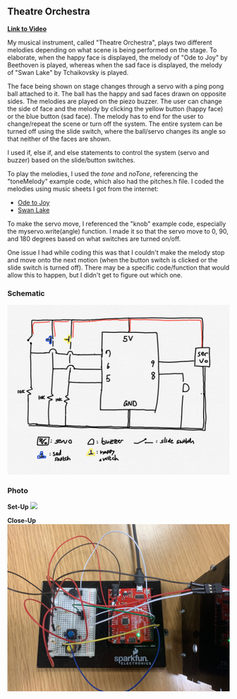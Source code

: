 ## Theatre Orchestra

**[Link to Video](https://www.youtube.com/watch?v=Yf3Aukl5db8)**

My musical instrument, called "Theatre Orchestra", plays two different melodies depending on what scene is being performed on the stage. To elaborate, when the happy face is displayed, the melody of "Ode to Joy" by Beethoven is played, whereas when the sad face is displayed, the melody of "Swan Lake" by Tchaikovsky is played.

The face being shown on stage changes through a servo with a ping pong ball attached to it. The ball has the happy and sad faces drawn on opposite sides. The melodies are played on the piezo buzzer.
The user can change the side of face and the melody by clicking the yellow button (happy face) or the blue button (sad face). The melody has to end for the user to change/repeat the scene or turn off the system.
The entire system can be turned off using the slide switch, where the ball/servo changes its angle so that neither of the faces are shown.

<Method>

I used if, else if, and else statements to control the system (servo and buzzer) based on the slide/button switches.

To play the melodies, I used the *tone* and *noTone*, referencing the "toneMelody" example code, which also had the pitches.h file. I coded the melodies using music sheets I got from the internet:
- [Ode to Joy](https://www.music-scores.com/midi.php?sheetmusic=Beethoven_Ode_to_Joy_easy)
- [Swan Lake](https://www.music-for-music-teachers.com/easy-piano-sheet-music.html)

To make the servo move, I referenced the "knob" example code, especially the myservo.write(angle) function. I made it so that the servo move to 0, 90, and 180 degrees based on what switches are turned on/off.

<Potential Problems>
  
One issue I had while coding this was that I couldn't make the melody stop and move onto the next motion (when the button switch is clicked or the slide switch is turned off). There may be a specific code/function that would allow this to happen, but I didn't get to figure out which one.

### Schematic
![](Feb25_schematic.png)

### Photo

**Set-Up**
![](Feb25_setup.jpg)

**Close-Up**
![](Feb25_close-up.jpg)
